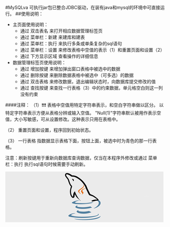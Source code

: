 #MySQLva
可执行jar包已整合JDBC驱动，在装有java和mysql的环境中可直接运行。
##使用说明：
* 主页面使用说明：
    * 通过 双击表名 来打开相应数据管理标签页
    * 通过 菜单栏：新建 来建库和建表
    * 通过 菜单栏：执行 来执行多条或单条复杂的sql语句
    * 通过 菜单栏：设置 来修改表格中空值的表示（1）和重置页面和设置（2）
    * 通过 下方显示区域 查看操作的详细信息
* 数据管理标签页使用说明：
    * 通过  增加按键 来增加弹出窗口表格中被选中的数据
    * 通过  删除按键 来删除数据表格中被选中（可多选）的数据
    * 通过  双击表格 来修改数据，退出编辑状态时，向数据库提交修改的值
    * 通过  查找按键 来查找一行表格（3）中的约束数据，单元格空白则这一列没有约束

####注释：
（1）:heavy_exclamation_mark::heavy_exclamation_mark::heavy_exclamation_mark:
    表格中空值用特定字符串表示，和空白字符串做以区分。
    以特定字符串表示方便从表格分辨或输入空值。
    "Null(1)"字符串默认被用作表示空值，大小写敏感，可从设置修改。这种表示只用在表格中。

（2） 
    重置页面和设置，程序回到初始状态。

（3）
    一行表格 指数据显示表格下面，按钮上面，被选中时为青色的那一行表格。

注意：刷新按键用于重新向数据库查询数据，仅当在本程序外修改或通过 菜单栏：执行 执行sql语句时候需要手动刷新。

  ![](https://github.com/TuJiaoJiao/MySQLva/blob/master/image/2.png)  
